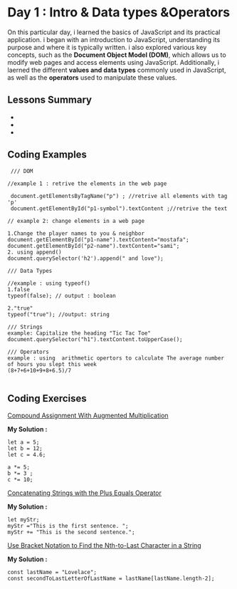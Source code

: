 
# Day 1 : Intro & Data types &Operators
On this particular day, i learned the basics of JavaScript and its practical application. i began with an introduction to JavaScript, understanding its purpose and where it is typically written. i also explored various key concepts, such as the **Document Object Model (DOM)**, which allows us to modify web pages and access elements using JavaScript. Additionally, i laerned the different **values and data types** commonly used in JavaScript, as well as the **operators** used to manipulate these values.

## Lessons Summary
- 
-
-

## Coding Examples

``` 
 /// DOM

//example 1 : retrive the elements in the web page

 document.getElementsByTagName("p") ; //retrive all elements with tag 'p'
 document.getElementById("p1-symbol").textContent ;//retrive the text
 
// example 2: change elements in a web page

1.Change the player names to you & neighbor
document.getElementById("p1-name").textContent="mostafa";
document.getElementById("p2-name").textContent="sami";
2. using append() 
document.querySelector('h2').append(" and love");

/// Data Types 

//example : using typeof()    
1.false
typeof(false); // output : boolean

2."true"
typeof("true"); //output: string

/// Strings 
example: Capitalize the heading "Tic Tac Toe"
document.querySelector("h1").textContent.toUpperCase();

/// Operators
example : using  arithmetic opertors to calculate The average number of hours you slept this week
(8+7+6+10+9+8+6.5)/7


```

## Coding Exercises

[Compound Assignment With Augmented Multiplication
](https://www.freecodecamp.org/learn/javascript-algorithms-and-data-structures/basic-javascript/compound-assignment-with-augmented-multiplication)

**My Solution :** 
```
let a = 5;
let b = 12;
let c = 4.6;

a *= 5;
b *= 3 ;
c *= 10;
```
[Concatenating Strings with the Plus Equals Operator
](https://www.freecodecamp.org/learn/javascript-algorithms-and-data-structures/basic-javascript/concatenating-strings-with-the-plus-equals-operator)

**My Solution :**
```
let myStr;
myStr ="This is the first sentence. ";
myStr += "This is the second sentence.";
```
[Use Bracket Notation to Find the Nth-to-Last Character in a String
](https://www.freecodecamp.org/learn/javascript-algorithms-and-data-structures/basic-javascript/use-bracket-notation-to-find-the-nth-to-last-character-in-a-string)

**My Solution :** 
```
const lastName = "Lovelace";
const secondToLastLetterOfLastName = lastName[lastName.length-2]; 
```

